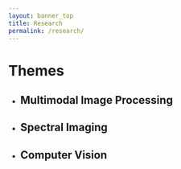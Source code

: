 ```yaml
---
layout: banner_top
title: Research
permalink: /research/
---
```


<h1>Themes</h1>
<ul>
    <li>
        <h2>Multimodal Image Processing</h2>
    </li>
    <li>
        <h2>Spectral Imaging</h2>
    </li>
    <li>
        <h2>Computer Vision</h2>
    </li>
</ul>
